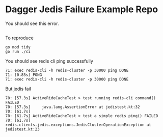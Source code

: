 # Dagger Jedis Failure Example Repo

You should see this error.

```shell

```

To reproduce

```shell
go mod tidy
go run ./ci
```

You should see redis cli ping successfully

```shell
71: exec redis-cli -h redis-cluster -p 30000 ping DONE
71: [0.85s] PONG
71: exec redis-cli -h redis-cluster -p 30000 ping DONE
```

But jedis fail
```shell
70: [57.3s] ActiveRideCacheTest > test running redis-cli command() FAILED
70: [57.3s]     java.lang.AssertionError at jedistest.kt:32
70: [61.7s] 
70: [61.7s] ActiveRideCacheTest > test a simple redis ping() FAILED
70: [61.7s]     redis.clients.jedis.exceptions.JedisClusterOperationException at jedistest.kt:23
```
